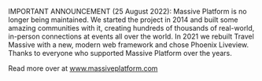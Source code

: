 IMPORTANT ANNOUNCEMENT (25 August 2022): Massive Platform is no longer being maintained. We started the project in 2014 and built some amazing communities with it, creating hundreds of thousands of real-world, in-person connections at events all over the world. In 2021 we rebuilt Travel Massive with a new, modern web framework and chose Phoenix Liveview. Thanks to everyone who supported Massive Platform over the years.

Read more over at www.massiveplatform.com

